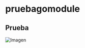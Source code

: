 # pruebagomodule

## Prueba

![Imagen](https://www.thesoftwarereport.com/wp-content/uploads/2018/06/github-collab-retina-preview.gif)
